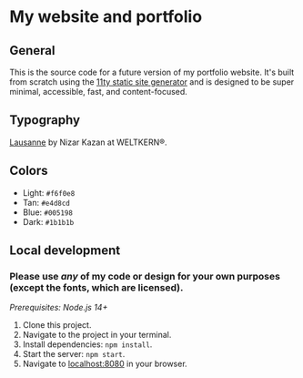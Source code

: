 # My website and portfolio

## General

This is the source code for a future version of my portfolio website. It's built from scratch using the [11ty static site generator](https://www.11ty.dev) and is designed to be super minimal, accessible, fast, and content-focused.

## Typography

[Lausanne](https://www.weltkern.com/shop/detail-typeface/lausanne) by Nizar Kazan at WELTKERN&reg;.

## Colors

- Light: `#f6f0e8`
- Tan: `#e4d8cd`
- Blue: `#005198`
- Dark: `#1b1b1b`

## Local development

### Please use *any* of my code or design for your own purposes (except the fonts, which are licensed).

*Prerequisites: Node.js 14+*

1. Clone this project.
1. Navigate to the project in your terminal.
1. Install dependencies: `npm install`.
1. Start the server: `npm start`.
1. Navigate to [localhost:8080](http://localhost:8080/) in your browser.